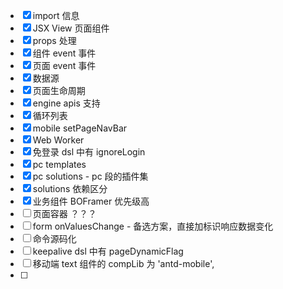 - [x] import 信息
- [x] JSX View 页面组件
- [x] props 处理
- [x] 组件 event 事件
- [x] 页面 event 事件
- [x] 数据源
- [x] 页面生命周期
- [x] engine apis 支持
- [x] 循环列表
- [x] mobile setPageNavBar
- [x] Web Worker
- [x] 免登录 dsl 中有 ignoreLogin
- [x] pc templates
- [x] pc solutions - pc 段的插件集
- [x] solutions 依赖区分
- [x] 业务组件 BOFramer 优先级高
- [ ] 页面容器 ？？？
- [ ] form onValuesChange - 备选方案，直接加标识响应数据变化
- [ ] 命令源码化
- [ ] keepalive dsl 中有 pageDynamicFlag
- [ ] 移动端 text 组件的 compLib 为 'antd-mobile',
- [ ]
